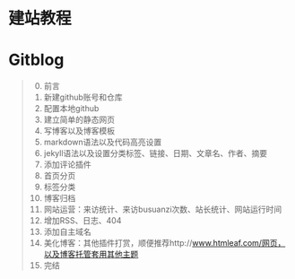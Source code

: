 # 建站教程
# Gitblog

>0. 前言
>1. 新建github账号和仓库
>2. 配置本地github
>2. 建立简单的静态网页
>3. 写博客以及博客模板
>4. markdown语法以及代码高亮设置
>5. jekyll语法以及设置分类标签、链接、日期、文章名、作者、摘要
>6. 添加评论插件
>7. 首页分页
>8. 标签分类
>9. 博客归档
>10. 网站运营：来访统计、来访busuanzi次数、站长统计、网站运行时间
>11. 增加RSS、日志、404
>12. 添加自主域名
>13. 美化博客：其他插件打赏，顺便推荐http://www.htmleaf.com/网页，以及博客托管套用其他主题
>14. 完结